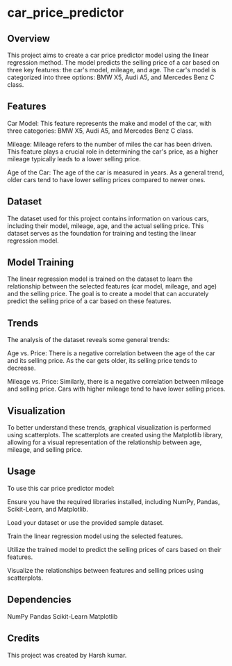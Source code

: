 # car_price_predictor

 ## Overview
This project aims to create a car price predictor model using the linear regression method. The model predicts the selling price of a car based on three key features: the car's model, mileage, and age. The car's model is categorized into three options: BMW X5, Audi A5, and Mercedes Benz C class.

## Features
 Car Model: This feature represents the make and model of the car, with three categories: BMW X5, Audi A5, and Mercedes Benz C class.

 Mileage: Mileage refers to the number of miles the car has been driven. This feature plays a crucial role in determining the car's price, as a higher mileage typically leads to a lower selling price.

 Age of the Car: The age of the car is measured in years. As a general trend, older cars tend to have lower selling prices compared to newer ones.

## Dataset
The dataset used for this project contains information on various cars, including their model, mileage, age, and the actual selling price. This dataset serves as the foundation for training and testing the linear regression model.

## Model Training
The linear regression model is trained on the dataset to learn the relationship between the selected features (car model, mileage, and age) and the selling price. The goal is to create a model that can accurately predict the selling price of a car based on these features.

## Trends
The analysis of the dataset reveals some general trends:

 Age vs. Price: There is a negative correlation between the age of the car and its selling price. As the car gets older, its selling price tends to decrease.

 Mileage vs. Price: Similarly, there is a negative correlation between mileage and selling price. Cars with higher mileage tend to have lower selling prices.

## Visualization
To better understand these trends, graphical visualization is performed using scatterplots. The scatterplots are created using the Matplotlib library, allowing for a visual representation of the relationship between age, mileage, and selling price.

## Usage
To use this car price predictor model:

Ensure you have the required libraries installed, including NumPy, Pandas, Scikit-Learn, and Matplotlib.

Load your dataset or use the provided sample dataset.

Train the linear regression model using the selected features.

Utilize the trained model to predict the selling prices of cars based on their features.

Visualize the relationships between features and selling prices using scatterplots.

## Dependencies
NumPy
Pandas
Scikit-Learn
Matplotlib
## Credits
This project was created by Harsh kumar.

